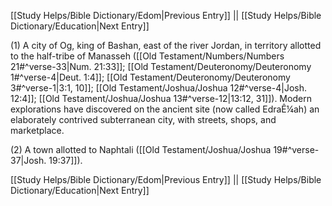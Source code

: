 [[Study Helps/Bible Dictionary/Edom|Previous Entry]]  ||  [[Study Helps/Bible Dictionary/Education|Next Entry]]

 (1) A city of Og, king of Bashan, east of the river Jordan, in territory allotted to the half-tribe of Manasseh ([[Old Testament/Numbers/Numbers 21#^verse-33|Num. 21:33]]; [[Old Testament/Deuteronomy/Deuteronomy 1#^verse-4|Deut. 1:4]]; [[Old Testament/Deuteronomy/Deuteronomy 3#^verse-1|3:1, 10]]; [[Old Testament/Joshua/Joshua 12#^verse-4|Josh. 12:4]]; [[Old Testament/Joshua/Joshua 13#^verse-12|13:12, 31]]). Modern explorations have discovered on the ancient site (now called EdraÊ¼ah) an elaborately contrived subterranean city, with streets, shops, and marketplace.

 (2) A town allotted to Naphtali ([[Old Testament/Joshua/Joshua 19#^verse-37|Josh. 19:37]]).

[[Study Helps/Bible Dictionary/Edom|Previous Entry]]  ||  [[Study Helps/Bible Dictionary/Education|Next Entry]]